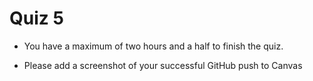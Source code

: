 # Quiz 5

- You have a maximum of two hours and a half to finish the quiz. 

- Please add a screenshot of your successful GitHub push to Canvas

